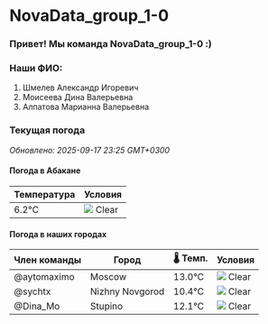 # NovaData_group_1-0
### Привет! Мы команда NovaData_group_1-0 :)

### Наши ФИО:
1. Шмелев Александр Игоревич
2. Моисеева Дина Валерьевна
3. Алпатова Марианна Валерьевна

### Текущая погода
<!-- WEATHER:START -->
_Обновлено: 2025-09-17 23:25 GMT+0300_

#### Погода в Абакане

| Температура | Условия |
|-------------|----------|
| 6.2°C     | ![](https://cdn.weatherapi.com/weather/64x64/night/113.png) Clear |

#### Погода в наших городах

| Член команды  | Город               | 🌡️ Темп.  | Условия          |
|---------------|---------------------|-----------|--------------------|
| @aytomaximo    | Moscow              |   13.0°C | ![](https://cdn.weatherapi.com/weather/64x64/night/113.png) Clear        |
| @sychtx        | Nizhny Novgorod     |   10.4°C | ![](https://cdn.weatherapi.com/weather/64x64/night/113.png) Clear        |
| @Dina_Mo       | Stupino             |   12.1°C | ![](https://cdn.weatherapi.com/weather/64x64/night/113.png) Clear        |

<!-- WEATHER:END -->
